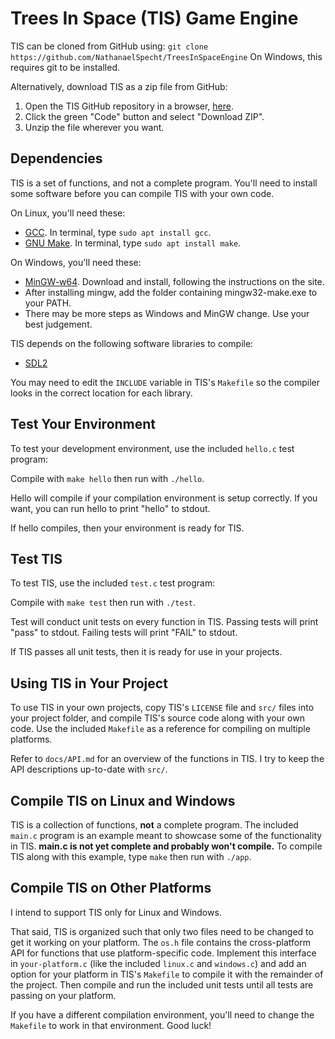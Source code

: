 # Trees In Space (TIS) Game Engine

TIS can be cloned from GitHub using:
`git clone https://github.com/NathanaelSpecht/TreesInSpaceEngine`
On Windows, this requires git to be installed.

Alternatively, download TIS as a zip file from GitHub:
1. Open the TIS GitHub repository in a browser, 
[here](https://github.com/NathanaelSpecht/TreesInSpaceEngine).
2. Click the green "Code" button and select "Download ZIP".
3. Unzip the file wherever you want.

## Dependencies

TIS is a set of functions, and not a complete program.
You'll need to install some software before you can compile TIS with your own 
code.

On Linux, you'll need these:
- [GCC](https://gcc.gnu.org). In terminal, type `sudo apt install gcc`.
- [GNU Make](https://gnu.org/software/make). In terminal, type 
`sudo apt install make`.

On Windows, you'll need these:
- [MinGW-w64](https://mingw-w64.org). Download and install, following the 
instructions on the site.
- After installing mingw, add the folder containing mingw32-make.exe to your 
PATH.
- There may be more steps as Windows and MinGW change. Use your best judgement.

TIS depends on the following software libraries to compile:
- [SDL2](https://libsdl.org)

You may need to edit the `INCLUDE` variable in TIS's `Makefile` so the compiler 
looks in the correct location for each library.

## Test Your Environment

To test your development environment, use the included `hello.c` test program:

Compile with `make hello` then run with `./hello`.

Hello will compile if your compilation environment is setup correctly.
If you want, you can run hello to print "hello" to stdout.

If hello compiles, then your environment is ready for TIS.

## Test TIS

To test TIS, use the included `test.c` test program:

Compile with `make test` then run with `./test`.

Test will conduct unit tests on every function in TIS.
Passing tests will print "pass" to stdout.
Failing tests will print "FAIL" to stdout.

If TIS passes all unit tests, then it is ready for use in your projects.

## Using TIS in Your Project

To use TIS in your own projects, copy TIS's `LICENSE` file and `src/` files into 
your project folder, and compile TIS's source code along with your own code.
Use the included `Makefile` as a reference for compiling on multiple platforms.

Refer to `docs/API.md` for an overview of the functions in TIS.
I try to keep the API descriptions up-to-date with `src/`.

## Compile TIS on Linux and Windows

TIS is a collection of functions, **not** a complete program.
The included `main.c` program is an example meant to showcase some of the 
functionality in TIS.
**main.c is not yet complete and probably won't compile.**
To compile TIS along with this example, type `make` then run with `./app`.

## Compile TIS on Other Platforms

I intend to support TIS only for Linux and Windows.

That said, TIS is organized such that only two files need to be changed to 
get it working on your platform.
The `os.h` file contains the cross-platform API for functions that use 
platform-specific code.
Implement this interface in `your-platform.c` (like the included `linux.c` and 
`windows.c`) and add an option for your platform in TIS's `Makefile` to compile 
it with the remainder of the project.
Then compile and run the included unit tests until all tests are passing on 
your platform.

If you have a different compilation environment, you'll need to change the 
`Makefile` to work in that environment. Good luck!

